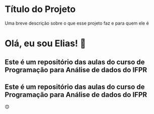 
# Título do Projeto

Uma breve descrição sobre o que esse projeto faz e para quem ele é


# Olá, eu sou Elias! 👋

## Este é um repositório das aulas do curso de Programação para Análise de dados do IFPR
## Este é um repositório das aulas do curso de Programação para Análise de dados do IFPR

:blush:





